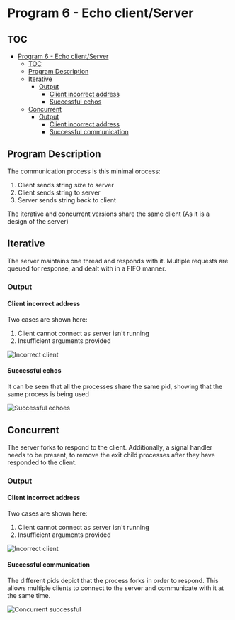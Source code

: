# Program 6 - Echo client/Server

## TOC
- [Program 6 - Echo client/Server](#program-6---echo-clientserver)
  - [TOC](#toc)
  - [Program Description](#program-description)
  - [Iterative](#iterative)
    - [Output](#output)
      - [Client incorrect address](#client-incorrect-address)
      - [Successful echos](#successful-echos)
  - [Concurrent](#concurrent)
    - [Output](#output-1)
      - [Client incorrect address](#client-incorrect-address-1)
      - [Successful communication](#successful-communication)

## Program Description

The communication process is this minimal orocess:

1. Client sends string size to server
2. Client sends string to server
3. Server sends string back to client

The iterative and concurrent versions share the same client (As it is a design of the server)

## Iterative

The server maintains one thread and responds with it. Multiple requests are queued for response, and dealt with in a FIFO manner.

### Output

#### Client incorrect address

Two cases are shown here:
1. Client cannot connect as server isn't running
2. Insufficient arguments provided

![Incorrect client](Screenshot%20from%202020-11-02%2015-31-05.png)


#### Successful echos

It can be seen that all the processes share the same pid, showing that the same process is being used

![Successful echoes](Screenshot%20from%202020-11-02%2015-28-47.png)

## Concurrent

The server forks to respond to the client. Additionally, a signal handler needs to be present, to remove the exit child processes after they have responded to the client.

### Output

#### Client incorrect address

Two cases are shown here:
1. Client cannot connect as server isn't running
2. Insufficient arguments provided

![Incorrect client](Screenshot%20from%202020-11-02%2015-31-05.png)

#### Successful communication

The different pids depict that the process forks in order to respond. This allows multiple clients to connect to the server and communicate with it at the same time.

![Concurrent successful](Screenshot%20from%202020-11-02%2015-37-36.png)